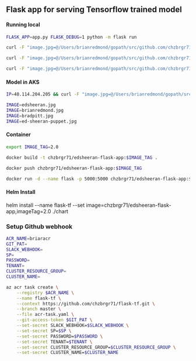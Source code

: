 ## Flask app for serving Tensorflow trained model

#### Running local

```bash
FLASK_APP=app.py FLASK_DEBUG=1 python -m flask run

curl -F "image.jpg=@/Users/brianredmond/gopath/src/github.com/chzbrgr71/flask-tf/samples/edsheeran.jpg" http://localhost:5000/detect_image

curl -F "image.jpg=@/Users/brianredmond/gopath/src/github.com/chzbrgr71/flask-tf/samples/bradpitt.jpg" http://localhost:5000/detect_image

curl -F "image.jpg=@/Users/brianredmond/gopath/src/github.com/chzbrgr71/flask-tf/samples/brianredmond.jpg" http://localhost:5000/detect_image
```

#### Model in AKS

```bash
IP=40.114.204.205 && curl -F "image.jpg=@/Users/brianredmond/gopath/src/github.com/chzbrgr71/flask-tf/samples/$IMAGE" http://$IP:5000/detect_image

IMAGE=edsheeran.jpg
IMAGE=brianredmond.jpg
IMAGE=bradpitt.jpg
IMAGE=ed-sheeran-puppet.jpg
```

#### Container

```bash
export IMAGE_TAG=2.0

docker build -t chzbrgr71/edsheeran-flask-app:$IMAGE_TAG .

docker push chzbrgr71/edsheeran-flask-app:$IMAGE_TAG

docker run -d --name flask -p 5000:5000 chzbrgr71/edsheeran-flask-app:$IMAGE_TAG
```

#### Helm Install

helm install --name flask-tf --set image=chzbrgr71/edsheeran-flask-app,imageTag=2.0 ./chart

### Setup Github webhook

```bash
ACR_NAME=briaracr    
GIT_PAT=
SLACK_WEBHOOK=
SP=
PASSWORD=
TENANT=
CLUSTER_RESOURCE_GROUP=
CLUSTER_NAME=

az acr task create \
    --registry $ACR_NAME \
    --name flask-tf \
    --context https://github.com/chzbrgr71/flask-tf.git \
    --branch master \
    --file acr-task.yaml \
    --git-access-token $GIT_PAT \
    --set-secret SLACK_WEBHOOK=$SLACK_WEBHOOK \
    --set-secret SP=$SP \
    --set-secret PASSWORD=$PASSWORD \
    --set-secret TENANT=$TENANT \
    --set-secret CLUSTER_RESOURCE_GROUP=$CLUSTER_RESOURCE_GROUP \
    --set-secret CLUSTER_NAME=$CLUSTER_NAME
```